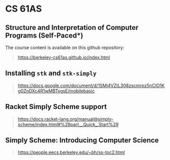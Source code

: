 # CS 61AS

## Structure and Interpretation of Computer Programs (Self-Paced*) 

The course content is available on this github repository: 

> https://berkeley-cs61as.github.io/index.html

## Installing `stk` and `stk-simply`

> https://docs.google.com/document/d/1SMi4VZtL308zscmrpz5nClO1Kg0ZnDXc4R1wMBTsgsE/mobilebasic

## Racket Simply Scheme support

> https://docs.racket-lang.org/manual@simply-scheme/index.html#%28part._.Quick_.Start%29

## Simply Scheme: Introducing Computer Science

> https://people.eecs.berkeley.edu/~bh/ss-toc2.html

